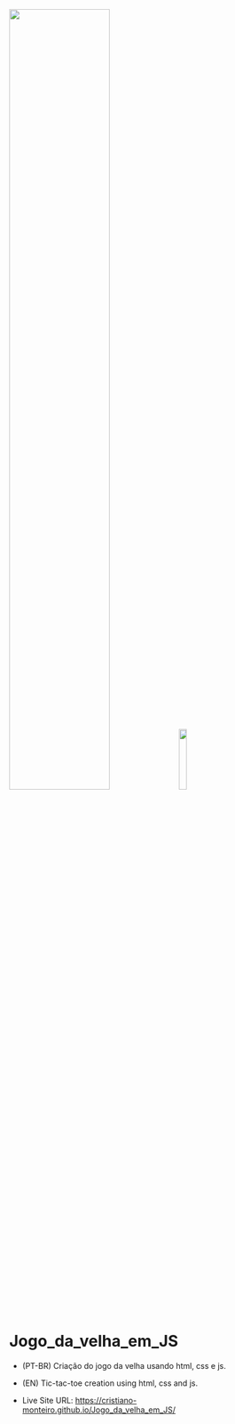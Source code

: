 <div>
    <img src="https://user-images.githubusercontent.com/91402144/206350048-4151508f-6695-4741-9d21-933c59327888.png" width="60%">
    <img src="https://user-images.githubusercontent.com/91402144/206350062-61fe5fe5-7933-4e4b-808c-be1a8a28ed1c.png" width="16.7%">
</div>

# Jogo_da_velha_em_JS
- (PT-BR) Criação do jogo da velha usando html, css e js.
- (EN) Tic-tac-toe creation using html, css and js.

- Live Site URL: https://cristiano-monteiro.github.io/Jogo_da_velha_em_JS/
